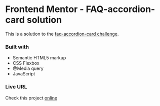 # Frontend Mentor - FAQ-accordion-card solution

This is a solution to the [faq-accordion-card challenge](https://www.frontendmentor.io/challenges/faq-accordion-card-XlyjD0Oam). 

### Built with

- Semantic HTML5 markup
- CSS Flexbox
- @Media query
- JavaScript

### Live URL
Check this project [online](https://alfo-code.github.io/faq-accordion-card/)
